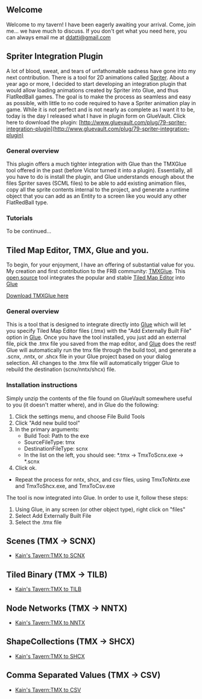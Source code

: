 ## Welcome

Welcome to my tavern! I have been eagerly awaiting your arrival. Come, join me... we have much to discuss. If you don't get what you need here, you can always email me at [ddatti@gmail.com](mailto:ddatti@gmail.com)

## Spriter Integration Plugin

A lot of blood, sweat, and tears of unfathomable sadness have gone into my next contribution. There is a tool for 2D animations called [Spriter](http://brashmonkey.com/). About a year ago or more, I decided to start developing an integration plugin that would allow loading animations created by Spriter into Glue, and thus FlatRedBall games. The goal is to make the process as seamless and easy as possible, with little to no code required to have a Spriter animation play in game. While it is not perfect and is not nearly as complete as I want it to be, today is the day I released what I have in plugin form on GlueVault. Click here to download the plugin: [http://www.gluevault.com/plug/79-spriter-integration-plugin](http://www.gluevault.com/plug/79-spriter-integration-plugin)

### General overview

This plugin offers a much tighter integration with Glue than the TMXGlue tool offered in the past (before Victor turned it into a plugin). Essentially, all you have to do is install the plugin, and Glue understands enough about the files Spriter saves (SCML files) to be able to add existing animation files, copy all the sprite contents internal to the project, and generate a runtime object that you can add as an Entity to a screen like you would any other FlatRedBall type.

### Tutorials

To be continued...

## Tiled Map Editor, TMX, Glue and you.

To begin, for your enjoyment, I have an offering of substantial value for you. My creation and first contribution to the FRB community: [TMXGlue](http://www.gluevault.com/plug/44-tiled-map-editor-tmx-scnxnntxshcx-glue-integration-toolkit). This [open source](https://github.com/kainazzzo/TiledMap-FlatRedBall-Conversion) tool integrates the popular and stable [Tiled Map Editor](http://www.mapeditor.org/) into [Glue](/frb/docs/index.php?title=Glue "Glue")

[Download TMXGlue here](http://www.gluevault.com/plug/44-tiled-map-editor-tmx-scnxnntxshcx-glue-integration-toolkit)

### General overview

This is a tool that is designed to integrate directly into [Glue](/frb/docs/index.php?title=Glue "Glue") which will let you specify Tiled Map Editor files (.tmx) with the "Add Externally Built File" option in [Glue](/frb/docs/index.php?title=Glue "Glue"). Once you have the tool installed, you just add an external file, pick the .tmx file you saved from the map editor, and [Glue](/frb/docs/index.php?title=Glue "Glue") does the rest! Glue will automatically run the tmx file through the build tool, and generate a .scnx, .nntx, or .shcx file in your Glue project based on your dialog selection. All changes to the .tmx file will automatically trigger Glue to rebuild the destination (scnx/nntx/shcx) file.

### Installation instructions

Simply unzip the contents of the file found on GlueVault somewhere useful to you (it doesn't matter where), and in Glue do the following:

1.  Click the settings menu, and choose File Build Tools
2.  Click "Add new build tool"
3.  In the primary arguments:
    -   Build Tool: Path to the exe
    -   SourceFileType: tmx
    -   DestinationFileType: scnx
    -   In the list on the left, you should see: \*.tmx -\> TmxToScnx.exe -\> \*.scnx
4.  Click ok.

-   Repeat the process for nntx, shcx, and csv files, using TmxToNntx.exe and TmxToShcx.exe, and TmxToCsv.exe

The tool is now integrated into Glue. In order to use it, follow these steps:

1.  Using Glue, in any screen (or other object type), right click on "files"
2.  Select Add Externally Built File
3.  Select the .tmx file

## Scenes (TMX -\> SCNX)

-   [Kain's Tavern:TMX to SCNX](/frb/docs/index.php?title=Kain%27s_Tavern:TMX_to_SCNX "Kain's Tavern:TMX to SCNX")

## Tiled Binary (TMX -\> TILB)

-   [Kain's Tavern:TMX to TILB](/frb/docs/index.php?title=Kain%27s_Tavern:TMX_to_TILB "Kain's Tavern:TMX to TILB")

## Node Networks (TMX -\> NNTX)

-   [Kain's Tavern:TMX to NNTX](/frb/docs/index.php?title=Kain%27s_Tavern:TMX_to_NNTX "Kain's Tavern:TMX to NNTX")

## ShapeCollections (TMX -\> SHCX)

-   [Kain's Tavern:TMX to SHCX](/frb/docs/index.php?title=Kain%27s_Tavern:TMX_to_SHCX "Kain's Tavern:TMX to SHCX")

## Comma Separated Values (TMX -\> CSV)

-   [Kain's Tavern:TMX to CSV](/frb/docs/index.php?title=Kain%27s_Tavern:TMX_to_CSV "Kain's Tavern:TMX to CSV")
